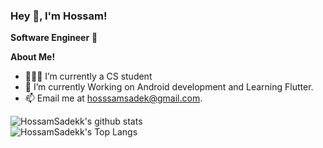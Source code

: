 <h3 title="hehehe"> Hey 👋, I'm Hossam!</h3>



**Software Engineer** 🚀
 

**About Me!**

- 👨🏽‍💻 I’m currently a CS student
- 🌱 I’m currently Working on Android development and Learning Flutter.
- 📫 Email me at [hosssamsadek@gmail.com](mailto:hosssamsadek@gmail.com).


![HossamSadekk's github stats](https://github-readme-stats.vercel.app/api?username=HossamSadekk&show_icons=true&theme=tokyonight)
<br />
![HossamSadekk's Top Langs](https://github-readme-stats.vercel.app/api/top-langs/?username=HossamSadekk&theme=tokyonight&layout=compact)


